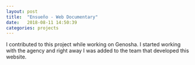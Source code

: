 ```yaml
---
layout: post
title:  "Ensueño - Web Documentary"
date:   2018-08-11 14:50:39
categories: projects
---
```

I contributed to this project while working on Genosha. I started working with the agency and right away I was added to the team that developed this website.
